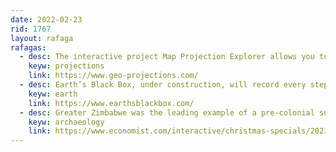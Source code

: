```yaml
---
date: 2022-02-23
rid: 1767
layout: rafaga
rafagas:
  - desc: The interactive project Map Projection Explorer allows you to choose and view any projection of the D3.js library accompanied by an explanation of the most relevant type and features
    keyw: projections
    link: https://www.geo-projections.com/
  - desc: Earth’s Black Box, under construction, will record every step we take toward the end of our civilization because of climate change in order to preserve the data for an unbiased account of events for future generations
    keyw: earth
    link: https://www.earthsblackbox.com/
  - desc: Greater Zimbabwe was the leading example of a pre-colonial sub-Saharan African state between 1200 and 1550, with a population of about 10,000 people, but much archaeological work is still needed to understand the Great Precinct
    keyw: archaeology
    link: https://www.economist.com/interactive/christmas-specials/2021/12/18/great-zimbabwe-archaeology
---
```

